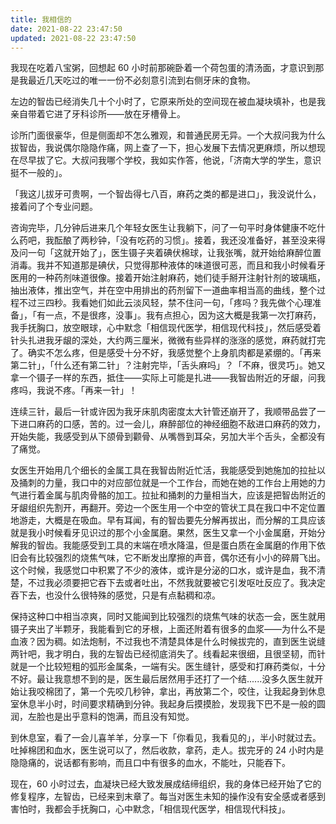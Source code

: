```yaml
---
title: 我相信的
date: 2021-08-22 23:47:50
updated: 2021-08-22 23:47:50
---
```


我现在吃着八宝粥，回想起 60 小时前那碗卧着一个荷包蛋的清汤面，才意识到那是我最近几天吃过的唯一一份不必刻意引流到右侧牙床的食物。

左边的智齿已经消失几十个小时了，它原来所处的空间现在被血凝块填补，也是我亲自带着它进了牙科诊所——放在牙槽骨上。

诊所门面很豪华，但是侧面却不怎么雅观，和普通民房无异。一个大叔问我为什么拔智齿，我说偶尔隐隐作痛，网上查了一下，担心发展下去情况更麻烦，所以想现在尽早拔了它。大叔问我哪个学校，我如实作答，他说，「济南大学的学生，意识挺不一般的」。

「我这儿拔牙可贵啊，一个智齿得七八百，麻药之类的都是进口」，我没说什么，接着问了个专业问题。

咨询完毕，几分钟后进来几个年轻女医生让我躺下，问了一句平时身体健康不吃什么药吧，我酝酿了两秒钟，「没有吃药的习惯」。接着，我还没准备好，甚至没来得及问一句「这就开始了」，医生镊子夹着碘伏棉球，让我张嘴，就开始给麻醉位置消毒。我并不知道那是碘伏，只觉得那种液体的味道很可恶，而且和我小时候看牙医用的一种药剂味道很像。接着开始注射麻药，她们徒手掰开注射针剂的玻璃瓶，抽出液体，推出空气，并在空中用排出的药剂留下一道曲率相当高的曲线，整个过程不过三四秒。我看她们如此云淡风轻，禁不住问一句，「疼吗？我先做个心理准备」，「有一点，不是很疼，没事」。我有点担心，因为这大概是我第一次打麻药，我手抚胸口，放空眼球，心中默念「相信现代医学，相信现代科技」，然后感受着针头扎进我牙龈的深处，大约两三厘米，微微有些异样的涨涨的感觉，麻药就打完了。确实不怎么疼，但是感受十分不好，我感觉整个上身肌肉都是紧绷的。「再来第二针」，「什么还有第二针」？注射完毕，「舌头麻吗」？「不麻，很灵巧」。她又拿一个镊子一样的东西，抵住——实际上可能是扎进——我智齿附近的牙龈，问我疼吗，我说不疼。「再来一针」！

连续三针，最后一针或许因为我牙床肌肉密度太大针管还崩开了，我顺带品尝了一下进口麻药的口感，苦的。过一会儿，麻醉部位的神经细胞不敌进口麻药的效力，开始失能，我感受到从下颌骨到颧骨、从嘴唇到耳朵，另加大半个舌头，全都没有了痛觉。

女医生开始用几个细长的金属工具在我智齿附近忙活，我能感受到她施加的拉扯以及捅刺的力量，我口中的对应部位就是一个工作台，而她在她的工作台上用她的力气进行着金属与肌肉骨骼的加工。拉扯和捅刺的力量相当大，应该是把智齿附近的牙龈组织先割开，再翻开。旁边一个医生用一个中空的管状工具在我口中不定位置地游走，大概是在吸血。早有耳闻，有的智齿要先分解再拔出，而分解的工具应该就是我小时候看牙见识过的那个小金属磨。果然，医生又拿一个小金属磨，开始分解我的智齿。我能感受到工具的末端在喷水降温，但是蛋白质在金属磨的作用下依旧会有比较强烈的烧焦气味，它不断发出摩擦的声音，偶尔还有小小的碎屑飞出。这个时候，我感觉口中积累了不少的液体，或许是分泌的口水，或许是血，我不清楚，不过我必须要把它吞下去或者吐出，不然我就要被它引发呕吐反应了。我决定吞下去，也没什么很特殊的感觉，只是有点黏稠和凉。

保持这种口中相当凉爽，同时又能闻到比较强烈的烧焦气味的状态一会，医生就用镊子夹出了半颗牙，我能看到它的牙根，上面还附着有很多的血浆——为什么不是血液？因为稠。如法炮制，不过我也不清楚具体是什么时候拔完的，直到医生说缝两针吧，我才明白，我的左智齿已经彻底消失了。线看起来很细，且很坚韧，而针就是一个比较短粗的弧形金属条，一端有尖。医生缝针，感受和打麻药类似，十分不好。最让我意想不到的是，医生最后居然用手还打了一个结......没多久医生就开始让我咬棉团了，第一个先咬几秒钟，拿出，再放第二个，咬住，让我起身到休息室休息半小时，时间要求精确到分钟。我起身后摸摸脸，发现我下巴不是一般的圆润，左脸也是出乎意料的饱满，而且没有知觉。

到休息室，看了一会儿喜羊羊，分享一下「你看见，我看见的」，半小时就过去。吐掉棉团和血水，医生说可以了，然后收款，拿药，走人。拔完牙的 24 小时内是隐隐痛的，说话都有影响，而且口中有很多的血水，不能吐，只能吞下。

现在，60 小时过去，血凝块已经大致发展成结缔组织，我的身体已经开始了它的修复程序，左智齿，已经来到末章了。每当对医生未知的操作没有安全感或者感到害怕时，我都会手抚胸口，心中默念，「相信现代医学，相信现代科技」。